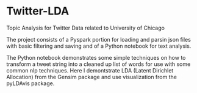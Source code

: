 # Twitter-LDA
Topic Analysis for Twitter Data related to University of Chicago

The project consists of a Pyspark portion for loading and parsin json files with basic filtering and saving and of a Python  notebook for text analysis.

The Python notebook demonstrates some simple techniques on how to transform a tweet string into a cleaned up list of words for use with some common nlp techniques. Here I demontstrate LDA (Latent Dirichlet Allocation) from the Gensim package and use visualization from the pyLDAvis package. 
